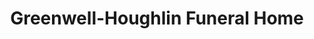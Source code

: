 ---
title: "Greenwell-Houghlin Funeral Home"
url: /taylorsville/greenwell-houghlin-funeral-home/
shop: funeral directors
---